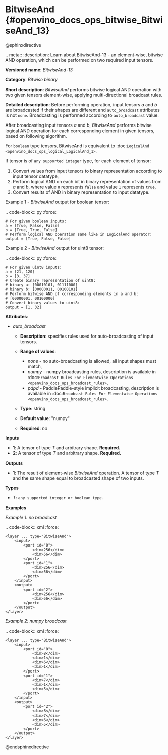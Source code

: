 # BitwiseAnd {#openvino_docs_ops_bitwise_BitwiseAnd_13}

@sphinxdirective

.. meta::
  :description: Learn about BitwiseAnd-13 - an element-wise, bitwise AND operation, which can be performed on two required input tensors.

**Versioned name**: *BitwiseAnd-13*

**Category**: *Bitwise binary*

**Short description**: *BitwiseAnd* performs bitwise logical AND operation with two given tensors element-wise, applying multi-directional broadcast rules.

**Detailed description**: Before performing operation, input tensors *a* and *b* are broadcasted if their shapes are different and ``auto_broadcast`` attributes is not ``none``. Broadcasting is performed according to ``auto_broadcast`` value.

After broadcasting input tensors *a* and *b*, *BitwiseAnd* performs bitwise logical AND operation for each corresponding element in given tensors, based on following algorithm.

For ``boolean`` type tensors, BitwiseAnd is equivalent to :doc:`LogicalAnd <openvino_docs_ops_logical_LogicalAnd_1>`.

If tensor is of ``any supported integer`` type, for each element of tensor:

1.  Convert values from input tensors to binary representation according to input tensor datatype,
2.  Perform logical AND on each bit in binary representation of values from *a* and *b*, where value ``0`` represents ``false`` and value ``1`` represents ``true``,
3.  Convert results of AND in binary representation to input datatype.

Example 1 - *BitwiseAnd* output for boolean tensor:

.. code-block:: py
    :force:

    # For given boolean inputs:
    a = [True, False, False]
    b = [True, True, False]
    # Perform logical AND operation same like in LogicalAnd operator:
    output = [True, False, False]

Example 2 - *BitwiseAnd* output for uint8 tensor:

.. code-block:: py
    :force:

    # For given uint8 inputs:
    a = [21, 120]
    b = [3, 37]
    # Create binary representation of uint8:
    # binary a: [00010101, 01111000]
    # binary b: [00000011, 00100101]
    # Perform bitwise AND of corresponding elements in a and b:
    # [00000001, 00100000]
    # Convert binary values to uint8:
    output = [1, 32]

**Attributes**:

* *auto_broadcast*

  * **Description**: specifies rules used for auto-broadcasting of input tensors.
  * **Range of values**:

    * *none* - no auto-broadcasting is allowed, all input shapes must match,
    * *numpy* - numpy broadcasting rules, description is available in :doc:`Broadcast Rules For Elementwise Operations <openvino_docs_ops_broadcast_rules>`,
    * *pdpd* - PaddlePaddle-style implicit broadcasting, description is available in :doc:`Broadcast Rules For Elementwise Operations <openvino_docs_ops_broadcast_rules>`.

  * **Type**: string
  * **Default value**: "numpy"
  * **Required**: *no*

**Inputs**

* **1**: A tensor of type *T* and arbitrary shape. **Required.**
* **2**: A tensor of type *T* and arbitrary shape. **Required.**

**Outputs**

* **1**: The result of element-wise *BitwiseAnd* operation. A tensor of type *T* and the same shape equal to broadcasted shape of two inputs.

**Types**

* *T*: ``any supported integer or boolean type``.

**Examples**

*Example 1: no broadcast*

.. code-block:: xml
    :force:

    <layer ... type="BitwiseAnd">
        <input>
            <port id="0">
                <dim>256</dim>
                <dim>56</dim>
            </port>
            <port id="1">
                <dim>256</dim>
                <dim>56</dim>
            </port>
        </input>
        <output>
            <port id="2">
                <dim>256</dim>
                <dim>56</dim>
            </port>
        </output>
    </layer>


*Example 2: numpy broadcast*

.. code-block:: xml
    :force:

    <layer ... type="BitwiseAnd">
        <input>
            <port id="0">
                <dim>8</dim>
                <dim>1</dim>
                <dim>6</dim>
                <dim>1</dim>
            </port>
            <port id="1">
                <dim>7</dim>
                <dim>1</dim>
                <dim>5</dim>
            </port>
        </input>
        <output>
            <port id="2">
                <dim>8</dim>
                <dim>7</dim>
                <dim>6</dim>
                <dim>5</dim>
            </port>
        </output>
    </layer>


@endsphinxdirective
